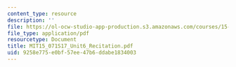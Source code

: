 ```yaml
---
content_type: resource
description: ''
file: https://ol-ocw-studio-app-production.s3.amazonaws.com/courses/15-071-the-analytics-edge-spring-2017/9258e775e0bf57ee47b6ddabe1834003_MIT15_071S17_Unit6_Recitation.pdf
file_type: application/pdf
resourcetype: Document
title: MIT15_071S17_Unit6_Recitation.pdf
uid: 9258e775-e0bf-57ee-47b6-ddabe1834003
---
```

